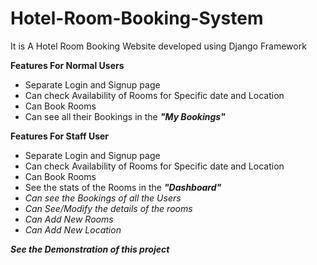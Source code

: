 # Hotel-Room-Booking-System
It is A Hotel Room Booking Website developed using Django Framework

<b>Features For Normal Users</b>
<ul>
  <li>Separate Login and Signup page</li>
  <li> Can check Availability of Rooms for Specific date and Location</li>
  <li>Can Book Rooms</li>
  <li>Can see all their Bookings in the <b><i>"My Bookings"</i></b></li>
</ul>

<b>Features For Staff User</b>
<ul>
  <li>Separate Login and Signup page</li>
  <li> Can check Availability of Rooms for Specific date and Location</li>
  <li>Can Book Rooms</li>
  <li>See the stats of the Rooms in the <b><i>"Dashboard"<i></b></li>
  <li>Can see the Bookings of all the Users </li>
  <li>Can See/Modify the details of the rooms</li>
  <li>Can Add New Rooms</li>
  <li>Can Add New Location</li>
</ul>
<b>See the Demonstration of this project</b><br/>

